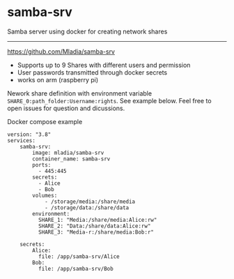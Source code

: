 # samba-srv
Samba server using docker for creating network shares

---
https://github.com/Mladia/samba-srv 

- Supports up to 9 Shares with different users and permission
- User passwords transmitted through docker secrets
- works on arm (raspberry pi)


Nework share definition with environment variable `SHARE_0:path_folder:Username:rights`.
See example below.
Feel free to open issues for question and dicussions.

Docker compose example
```
version: "3.8"
services:
    samba-srv:
        image: mladia/samba-srv
        container_name: samba-srv
        ports:
          - 445:445
        secrets:
          - Alice
          - Bob
        volumes:
            - /storage/media:/share/media
            - /storage/data:/share/data
        environment:
          SHARE_1: "Media:/share/media:Alice:rw"
          SHARE_2: "Data:/share/data:Alice:rw"
          SHARE_3: "Media-r:/share/media:Bob:r"

    secrets:
        Alice:
          file: /app/samba-srv/Alice
        Bob:
          file: /app/samba-srv/Bob
```

